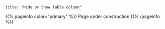 ```
title: "Hide or Show table column"
```

{{% pageinfo color="primary" %}}
Page under construction
{{% /pageinfo %}}